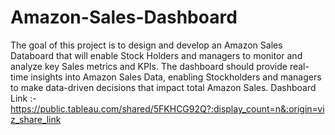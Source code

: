 # Amazon-Sales-Dashboard
The goal of this project is to design and develop an Amazon Sales Databoard that will enable Stock Holders and managers to monitor and analyze key Sales metrics and KPIs. The dashboard should provide real-time insights into Amazon Sales Data, enabling Stockholders and managers to make data-driven decisions that impact total Amazon Sales.
Dashboard Link :- https://public.tableau.com/shared/5FKHCG92Q?:display_count=n&:origin=viz_share_link
